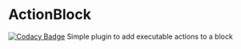 # ActionBlock
[![Codacy Badge](https://app.codacy.com/project/badge/Grade/10074b1023f2413186313d02f8848234)](https://www.codacy.com?utm_source=github.com&amp;utm_medium=referral&amp;utm_content=SrBenja007/ActionBlock&amp;utm_campaign=Badge_Grade)
Simple plugin to add executable actions to a block
